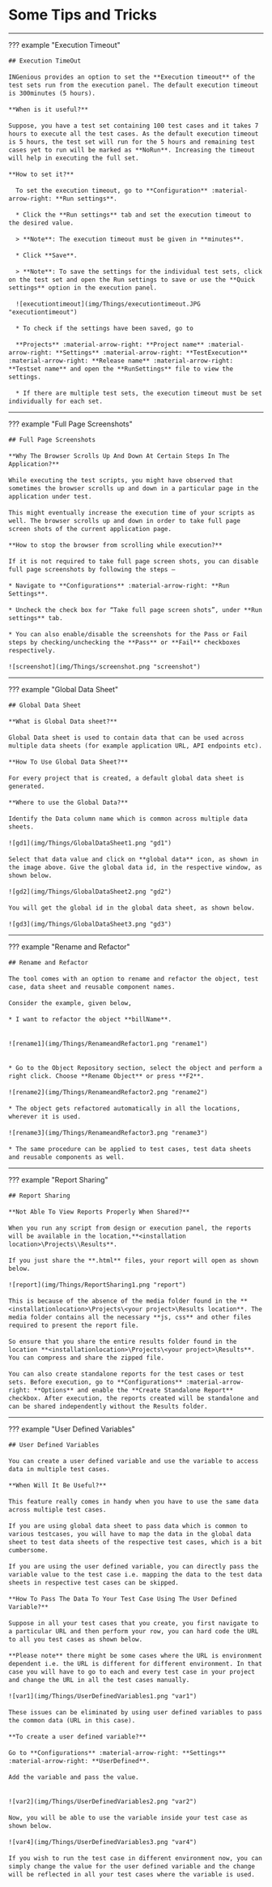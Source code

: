 # **Some Tips and Tricks**

----------------------------------

??? example "Execution Timeout"

    ## Execution TimeOut

    INGenious provides an option to set the **Execution timeout** of the test sets run from the execution panel. The default execution timeout is 300minutes (5 hours).

    **When is it useful?**

    Suppose, you have a test set containing 100 test cases and it takes 7 hours to execute all the test cases. As the default execution timeout is 5 hours, the test set will run for the 5 hours and remaining test cases yet to run will be marked as **NoRun**. Increasing the timeout will help in executing the full set.

    **How to set it?**

      To set the execution timeout, go to **Configuration** :material-arrow-right: **Run settings**.

      * Click the **Run settings** tab and set the execution timeout to the desired value.

      > **Note**: The execution timeout must be given in **minutes**.

      * Click **Save**.

      > **Note**: To save the settings for the individual test sets, click on the test set and open the Run settings to save or use the **Quick settings** option in the execution panel.

      ![executiontimeout](img/Things/executiontimeout.JPG "executiontimeout")

      * To check if the settings have been saved, go to 

      **Projects** :material-arrow-right: **Project name** :material-arrow-right: **Settings** :material-arrow-right: **TestExecution** :material-arrow-right: **Release name** :material-arrow-right: **Testset name** and open the **RunSettings** file to view the settings.

      * If there are multiple test sets, the execution timeout must be set individually for each set. 

---------------------------------------

??? example "Full Page Screenshots"

    ## Full Page Screenshots

    **Why The Browser Scrolls Up And Down At Certain Steps In The Application?**

    While executing the test scripts, you might have observed that sometimes the browser scrolls up and down in a particular page in the application under test.

    This might eventually increase the execution time of your scripts as well. The browser scrolls up and down in order to take full page screen shots of the current application page.

    **How to stop the browser from scrolling while execution?**

    If it is not required to take full page screen shots, you can disable full page screenshots by following the steps –

    * Navigate to **Configurations** :material-arrow-right: **Run Settings**.

    * Uncheck the check box for “Take full page screen shots”, under **Run settings** tab.

    * You can also enable/disable the screenshots for the Pass or Fail steps by checking/unchecking the **Pass** or **Fail** checkboxes respectively.

    ![screenshot](img/Things/screenshot.png "screenshot")

-------------------------------------

??? example "Global Data Sheet"

    ## Global Data Sheet

    **What is Global Data sheet?**

    Global Data sheet is used to contain data that can be used across multiple data sheets (for example application URL, API endpoints etc).

    **How To Use Global Data Sheet?**

    For every project that is created, a default global data sheet is generated.

    **Where to use the Global Data?**

    Identify the Data column name which is common across multiple data sheets.

    ![gd1](img/Things/GlobalDataSheet1.png "gd1")

    Select that data value and click on **global data** icon, as shown in the image above. Give the global data id, in the respective window, as shown below.

    ![gd2](img/Things/GlobalDataSheet2.png "gd2")

    You will get the global id in the global data sheet, as shown below.

    ![gd3](img/Things/GlobalDataSheet3.png "gd3")

-----------------------------------


??? example "Rename and Refactor"

    ## Rename and Refactor

    The tool comes with an option to rename and refactor the object, test case, data sheet and reusable component names.

    Consider the example, given below,

    * I want to refactor the object **billName**.


    ![rename1](img/Things/RenameandRefactor1.png "rename1")


    * Go to the Object Repository section, select the object and perform a right click. Choose **Rename Object** or press **F2**.

    ![rename2](img/Things/RenameandRefactor2.png "rename2")

    * The object gets refactored automatically in all the locations, wherever it is used.

    ![rename3](img/Things/RenameandRefactor3.png "rename3")

    * The same procedure can be applied to test cases, test data sheets and reusable components as well.

----------------------------------

??? example "Report Sharing"

    ## Report Sharing

    **Not Able To View Reports Properly When Shared?**

    When you run any script from design or execution panel, the reports will be available in the location,**<installation location>\Projects\\Results**.

    If you just share the **.html** files, your report will open as shown below.

    ![report](img/Things/ReportSharing1.png "report")

    This is because of the absence of the media folder found in the **<installationlocation>\Projects\<your project>\Results location**. The media folder contains all the necessary **js, css** and other files required to present the report file.

    So ensure that you share the entire results folder found in the location **<installationlocation>\Projects\<your project>\Results**. You can compress and share the zipped file.

    You can also create standalone reports for the test cases or test sets. Before execution, go to **Configurations** :material-arrow-right: **Options** and enable the **Create Standalone Report** checkbox. After execution, the reports created will be standalone and can be shared independently without the Results folder.

----------------------------------

??? example "User Defined Variables"

    ## User Defined Variables

    You can create a user defined variable and use the variable to access data in multiple test cases.

    **When Will It Be Useful?**

    This feature really comes in handy when you have to use the same data across multiple test cases.

    If you are using global data sheet to pass data which is common to various testcases, you will have to map the data in the global data sheet to test data sheets of the respective test cases, which is a bit cumbersome.

    If you are using the user defined variable, you can directly pass the variable value to the test case i.e. mapping the data to the test data sheets in respective test cases can be skipped.

    **How To Pass The Data To Your Test Case Using The User Defined Variable?**

    Suppose in all your test cases that you create, you first navigate to a particular URL and then perform your row, you can hard code the URL to all you test cases as shown below.

    **Please note** there might be some cases where the URL is environment dependent i.e. the URL is different for different environment. In that case you will have to go to each and every test case in your project and change the URL in all the test cases manually.

    ![var1](img/Things/UserDefinedVariables1.png "var1")

    These issues can be eliminated by using user defined variables to pass the common data (URL in this case).

    **To create a user defined variable?** 

    Go to **Configurations** :material-arrow-right: **Settings** :material-arrow-right: **UserDefined**.

    Add the variable and pass the value. 


    ![var2](img/Things/UserDefinedVariables2.png "var2")

    Now, you will be able to use the variable inside your test case as shown below.

    ![var4](img/Things/UserDefinedVariables3.png "var4")

    If you wish to run the test case in different environment now, you can simply change the value for the user defined variable and the change will be reflected in all your test cases where the variable is used.

